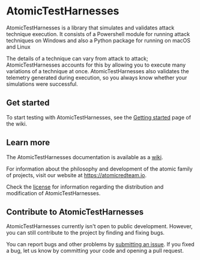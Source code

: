 # AtomicTestHarnesses

AtomicTestHarnesses is a library that simulates and validates attack technique
execution. It consists of a Powershell module for running attack techniques on
Windows and also a Python package for running on macOS and Linux

The details of a technique can vary from attack to attack; AtomicTestHarnesses
accounts for this by allowing you to execute many variations of a technique at
once. AtomicTestHarnesses also validates the telemetry generated during
execution, so you always know whether your simulations were successful.

## Get started

To start testing with AtomicTestHarnesses, see the [Getting started](https://github.com/redcanaryco/AtomicTestHarnesses/wiki/)
page of the wiki.

## Learn more

The AtomicTestHarnesses documentation is available as a [wiki](https://github.com/redcanaryco/AtomicTestHarnesses/wiki/).

For information about the philosophy and development of the atomic family of
projects, visit our website at <https://atomicredteam.io>.

Check the [license](LICENSE) for information regarding the distribution and
modification of AtomicTestHarnesses.

## Contribute to AtomicTestHarnesses

AtomicTestHarnesses currently isn't open to public development. However, you can
still contribute to the project by finding and fixing bugs.

You can report bugs and other problems by [submitting an issue](https://github.com/redcanaryco/AtomicTestHarnesses/issues/new).
If you fixed a bug, let us know by committing your code and opening a pull
request.

